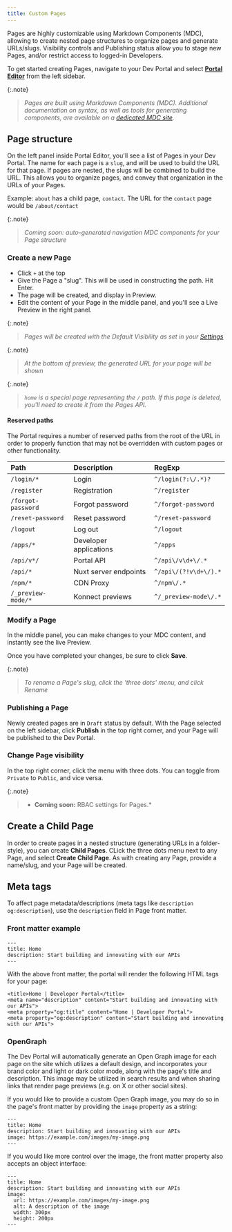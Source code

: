 ```yaml
---
title: Custom Pages
---
```


Pages are highly customizable using Markdown Components (MDC), allowing to create nested page structures to organize pages and generate URLs/slugs. Visibility controls and Publishing status allow you to stage new Pages, and/or restrict access to logged-in Developers.

To get started creating Pages, navigate to your Dev Portal and select [**Portal Editor**](/dev-portal/portals/portal-editor) from the left sidebar.

{:.note}
> *Pages are built using Markdown Components (MDC). Additional documentation on syntax, as well as tools for generating components, are available on a [dedicated MDC site](https://portaldocs.konghq.com/).*

## Page structure

On the left panel inside Portal Editor, you'll see a list of Pages in your Dev Portal. The name for each page is a `slug`, and will be used to build the URL for that page. If pages are nested, the slugs will be combined to build the URL.
This allows you to organize pages, and convey that organization in the URLs of your Pages.

Example: `about` has a child page, `contact`. The URL for the `contact` page would be `/about/contact`

{:.note}
> *Coming soon: auto-generated navigation MDC components for your Page structure*

### Create a new Page
* Click `+` at the top
* Give the Page a "slug". This will be used in constructing the path. Hit Enter.
* The page will be created, and display in Preview.
* Edit the content of your Page in the middle panel, and you'll see a Live Preview in the right panel.

{:.note}
> *Pages will be created with the Default Visibility as set in your [Settings](/dev-portal/portals/settings/general)*

{:.note}
> *At the bottom of preview, the generated URL for your page will be shown*

{:.note}
> *`home` is a special page representing the `/` path. If this page is deleted, you'll need to create it from the Pages API.*

#### Reserved paths

The Portal requires a number of reserved paths from the root of the URL in order to properly function that may not be overridden with custom pages or other functionality.

| Path | Description | RegExp
|:------|:-------|:-------|
| `/login/*` | Login | `^/login(?:\/.*)?` |
| `/register` | Registration | `^/register` |
| `/forgot-password` | Forgot password | `^/forgot-password` |
| `/reset-password` | Reset password | `^/reset-password` |
| `/logout` | Log out | `^/logout` |
| `/apps/*` | Developer applications | `^/apps` |
| `/api/v*/` | Portal API | `^/api\/v\d+\/.*` |
| `/api/*` | Nuxt server endpoints | `^/api\/(?!v\d+\/).*` |
| `/npm/*` | CDN Proxy | `^/npm\/.*` |
| `/_preview-mode/*` | Konnect previews | `^/_preview-mode\/.*` |

### Modify a Page

In the middle panel, you can make changes to your MDC content, and instantly see the live Preview.

Once you have completed your changes, be sure to click **Save**.

{:.note}
> *To rename a Page's slug, click the 'three dots' menu, and click Rename*

### Publishing a Page

Newly created pages are in `Draft` status by default. With the Page selected on the left sidebar, click **Publish** in the top right corner, and your Page will be published to the Dev Portal.

### Change Page visibility

In the top right corner, click the menu with three dots. You can toggle from `Private` to `Public`, and vice versa.

{:.note}
> * **Coming soon:** RBAC settings for Pages.*

## Create a Child Page

In order to create pages in a nested structure (generating URLs in a folder-style), you can create **Child Pages**. CLick the three dots menu next to any Page, and select **Create Child Page**. As with creating any Page, provide a name/slug, and your Page will be created.

## Meta tags
To affect page metadata/descriptions (meta tags like  `description` `og:description`), use the `description` field in Page front matter.

### Front matter example

```
---
title: Home
description: Start building and innovating with our APIs
---
```

With the above front matter, the portal will render the following HTML tags for your page:

```
<title>Home | Developer Portal</title>
<meta name="description" content="Start building and innovating with our APIs">
<meta property="og:title" content="Home | Developer Portal">
<meta property="og:description" content="Start building and innovating with our APIs">
```

### OpenGraph

The Dev Portal will automatically generate an Open Graph image for each page on the site which utilizes a default design, and incorporates your brand color and light or dark color mode, along with the page's title and description. This image may be utilized in search results and when sharing links that render page previews (e.g. on X or other social sites).

If you would like to provide a custom Open Graph image, you may do so in the page's front matter by providing the `image` property as a string:

```
---
title: Home
description: Start building and innovating with our APIs
image: https://example.com/images/my-image.png
---
```

If you would like more control over the image, the front matter property also accepts an object interface:

```
---
title: Home
description: Start building and innovating with our APIs
image:
  url: https://example.com/images/my-image.png
  alt: A description of the image
  width: 300px
  height: 200px
---
```
